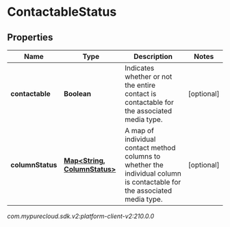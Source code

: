 # ContactableStatus


## Properties

| Name | Type | Description | Notes |
| ------------ | ------------- | ------------- | ------------- |
| **contactable** | **Boolean** | Indicates whether or not the entire contact is contactable for the associated media type. |  [optional] |
| **columnStatus** | [**Map&lt;String, ColumnStatus&gt;**](ColumnStatus) | A map of individual contact method columns to whether the individual column is contactable for the associated media type. |  [optional] |




_com.mypurecloud.sdk.v2:platform-client-v2:210.0.0_
